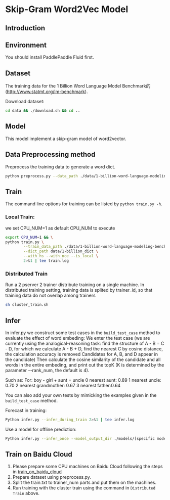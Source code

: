 
# Skip-Gram Word2Vec Model

## Introduction


## Environment
You should install PaddlePaddle Fluid first.

## Dataset
The training data for the 1 Billion Word Language Model Benchmark的(http://www.statmt.org/lm-benchmark).

Download dataset:
```bash
cd data && ./download.sh && cd ..
```

## Model
This model implement a skip-gram model of word2vector.


## Data Preprocessing method

Preprocess the training data to generate a word dict.

```bash
python preprocess.py --data_path ./data/1-billion-word-language-modeling-benchmark-r13output/training-monolingual.tokenized.shuffled --dict_path data/1-billion_dict
```

## Train
The command line options for training can be listed by `python train.py -h`.

### Local Train:
we set CPU_NUM=1 as default CPU_NUM to execute
```bash
export CPU_NUM=1 && \
python train.py \
        --train_data_path ./data/1-billion-word-language-modeling-benchmark-r13output/training-monolingual.tokenized.shuffled \
        --dict_path data/1-billion_dict \
        --with_hs --with_nce --is_local \
        2>&1 | tee train.log
```


### Distributed Train
Run a 2 pserver 2 trainer distribute training on a single machine.
In distributed training setting, training data is splited by trainer_id, so that training data
 do not overlap among trainers

```bash
sh cluster_train.sh
```

## Infer

In infer.py we construct some test cases in the `build_test_case` method to evaluate the effect of word embeding:
We enter the test case (we are currently using the analogical-reasoning task: find the structure of A - B = C - D, for which we calculate A - B + D, find the nearest C by cosine distance, the calculation accuracy is removed Candidates for A, B, and D appear in the candidate) Then calculate the cosine similarity of the candidate and all words in the entire embeding, and print out the topK (K is determined by the parameter --rank_num, the default is 4).

Such as:
For: boy - girl + aunt = uncle
0 nearest aunt: 0.89
1 nearest uncle: 0.70
2 nearest grandmother: 0.67
3 nearest father:0.64

You can also add your own tests by mimicking the examples given in the `build_test_case` method.

Forecast in training:

```bash
Python infer.py --infer_during_train 2>&1 | tee infer.log
```
Use a model for offline prediction:

```bash
Python infer.py --infer_once --model_output_dir ./models/[specific models file directory] 2>&1 | tee infer.log
```

## Train on Baidu Cloud
1. Please prepare some CPU machines on Baidu Cloud following the steps in [train_on_baidu_cloud](https://github.com/PaddlePaddle/FluidDoc/blob/develop/doc/fluid/user_guides/howto/training/train_on_baidu_cloud_cn.rst)
1. Prepare dataset using preprocess.py.
1. Split the train.txt to trainer_num parts and put them on the machines.
1. Run training with the cluster train using the command in `Distributed Train` above.
